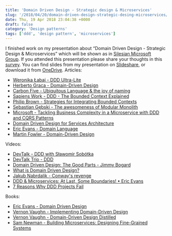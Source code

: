 ```yaml
---
title: 'Domain Driven Design - Strategic design & Microservices'
slug: '/2018/04/20/domain-driven-design-strategic-desing-microservices/'
date: Thu, 19 Apr 2018 23:04:38 +0000
draft: false
category: 'Design patterns'
tags: ['ddd', 'design pattern', 'microservices']
---
```


I finished work on my presentation about “Domain Driven Design - Strategic Design & Microservices” which will be shown as in [Silesian Microsoft Group](https://www.meetup.com/en-AU/Śląska-Grupa-Microsoft-Meetup/events/250018468/). If you attended this presentation please share your thoughts in this [survey](https://radblog.pl/ddd-form). You can find slides from my presentation on [Slideshare](https://www.slideshare.net/RadosawMaziarka/domain-driven-design-strategic-patterns-and-microservices), or download it from [OneDrive](https://1drv.ms/p/s!AjEySs0anBSPgtBVEwOE7p3y6woZ6Q). Articles:

*   [Weronika Łabaj - DDD Ultra-Lite](https://weronikalabaj.com/ddd-ultra-lite/)
*   [Herberto Graca - Domain-Driven Design](https://herbertograca.com/2017/09/07/domain-driven-design/)
*   [Carbon Five - Ubiquitous Language & the joy of naming](https://blog.carbonfive.com/2016/10/04/ubiquitous-language-the-joy-of-naming/)
*   [Sapiens Work - DDD - The Bounded Context Explained](http://blog.sapiensworks.com/post/2012/04/17/DDD-The-Bounded-Context-Explained.aspx)
*   [Philip Brown - Strategies for Integrating Bounded Contexts](http://www.culttt.com/2014/11/26/strategies-integrating-bounded-contexts/)
*   [Sebastian Gębski - The awesomeness of Modular Monolith](http://no-kill-switch.ghost.io/the-awesomeness-of-modular-monolith/)
*   [Microsoft - Tackling Business Complexity in a Microservice with DDD and CQRS Patterns](https://docs.microsoft.com/en-us/dotnet/standard/microservices-architecture/microservice-ddd-cqrs-patterns/)
*   [Domain Driven Design for Services Architecture](https://www.thoughtworks.com/insights/blog/domain-driven-design-services-architecture)
*   [Eric Evans - Domain Language](https://domainlanguage.com/)
*   [Martin Fowler - Domain-Driven Design](https://martinfowler.com/tags/domain%20driven%20design.html)

Videos:

*   [DevTalk - DDD with Sławomir Sobótka](https://www.youtube.com/watch?v=WYQ3v3-4M8Y)
*   [DevTalk Trio - DDD](https://www.youtube.com/watch?v=u6Vb5k5sTN4)
*   [Domain Driven Design: The Good Parts - Jimmy Bogard](https://www.youtube.com/watch?v=U6CeaA-Phqo)
*   [What is Domain Driven Design?](https://www.youtube.com/watch?v=NNFJREcalc0&list=PLZBNtT95PIW3BPNYF5pYOi4MJjg_boXCG&index=2)
*   [Jakub Nabrdalik - Conway's revenge](https://www.youtube.com/watch?v=UhIIpUQ-i38)
*   [DDD & Microservices: At Last, Some Boundaries! • Eric Evans](https://www.infoq.com/presentations/ddd-microservices-2016)
*   [7 Reasons Why DDD Projects Fail](https://vimeo.com/13824218)

Books:

*   [Eric Evans - Domain Driven Design](https://www.amazon.com/Domain-Driven-Design-Tackling-Complexity-Software/dp/0321125215)
*   [Vernon Vaughn - Implementing Domain-Driven Design](https://www.amazon.com/Implementing-Domain-Driven-Design-Vaughn-Vernon/dp/0321834577)
*   [Vernon Vaughn - Domain-Driven Design Distilled](https://www.amazon.com/Domain-Driven-Design-Distilled-Vaughn-Vernon/dp/0134434420)
*   [Sam Newman - Building Microservices: Designing Fine-Grained Systems](https://www.amazon.com/Building-Microservices-Designing-Fine-Grained-Systems/dp/1491950358)